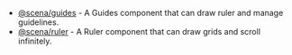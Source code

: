 - [@scena/guides](https://github.com/daybrush/guides) - A Guides component that can draw ruler and manage guidelines.
- [@scena/ruler](https://github.com/daybrush/ruler) - A Ruler component that can draw grids and scroll infinitely.
